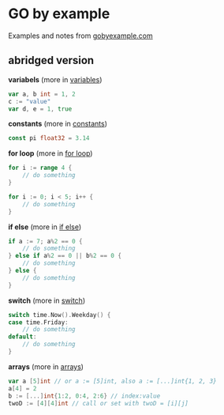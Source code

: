# GO by example

Examples and notes from [gobyexample.com](https://gobyexample.com/)

## abridged version

**variabels** (more in [variables](examples%20and%20notes/02_variables.go))
```go
var a, b int = 1, 2
c := "value"
var d, e = 1, true
```

**constants** (more in [constants](examples%20and%20notes/03_constants.go))
```go
const pi float32 = 3.14
```

**for loop** (more in [for loop](examples%20and%20notes/04_for_loop.go))
```go
for i := range 4 {
    // do something
}

for i := 0; i < 5; i++ {
    // do something
}
```

**if else** (more in [if else](examples%20and%20notes/05_if_else.go))
```go
if a := 7; a%2 == 0 {
    // do something
} else if a%2 == 0 || b%2 == 0 {
    // do something
} else {
    // do something
}
```

**switch** (more in [switch](examples%20and%20notes/06_switch.go))
```go
switch time.Now().Weekday() {
case time.Friday:
    // do something
default:
    // do something
}
```

**arrays** (more in [arrays](examples%20and%20notes/07_arrays.go))
```go
var a [5]int // or a := [5]int, also a := [...]int{1, 2, 3}
a[4] = 2
b := [...]int{1:2, 0:4, 2:6} // index:value
twoD := [4][4]int // call or set with twoD = [i][j]
```
